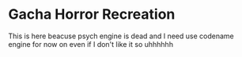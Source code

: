 # Gacha Horror Recreation

This is here beacuse psych engine is dead and I need use codename engine for now on even if I don't like it so uhhhhhh
